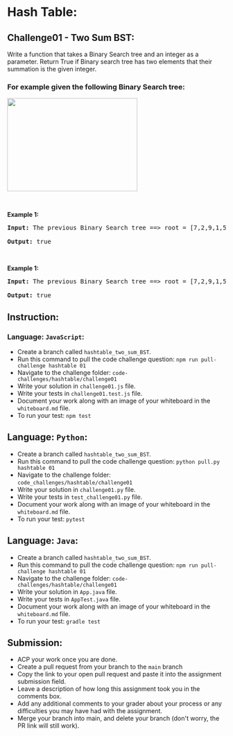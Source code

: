 # Hash Table:

## Challenge01 - Two Sum BST:

Write a function that takes a Binary Search tree and an integer as a parameter.
Return True if Binary search tree has two elements that their summation is the given integer.
<h3> For example given the following Binary Search tree:</h3>
<img src= "../../../assets/hashTable/hashmap-01.png" style="width: 300px; height: 215px;" />


<p>&nbsp;</p>
<p><strong>Example 1:</strong></p>

<pre><strong>Input:</strong> The previous Binary Search tree ==> root = [7,2,9,1,5,null,14], k = 3
  
<strong>Output:</strong> true
</pre>


<p>&nbsp;</p>
<p><strong>Example 1:</strong></p>

<pre><strong>Input:</strong> The previous Binary Search tree ==> root = [7,2,9,1,5,null,14], k = 4
  
<strong>Output:</strong> true
</pre>



## Instruction:

### Language: `JavaScript`:

* Create a branch called `hashtable_two_sum_BST`.
* Run this command to pull the code challenge question: `npm run pull-challenge hashtable 01`
* Navigate to the challenge folder: `code-challenges/hashtable/challenge01`
* Write your solution in `challenge01.js` file.
* Write your tests in `challenge01.test.js` file.
* Document your work along with an image of your whiteboard in the `whiteboard.md` file.
* To run your test: `npm test`


## Language: `Python`:

* Create a branch called `hashtable_two_sum_BST`.
* Run this command to pull the code challenge question: `python pull.py hashtable 01`
* Navigate to the challenge folder: `code_challenges/hashtable/challenge01`
* Write your solution in `challenge01.py` file.
* Write your tests in `test_challenge01.py` file.
* Document your work along with an image of your whiteboard in the `whiteboard.md` file.
* To run your test: `pytest`

## Language: `Java`:

* Create a branch called `hashtable_two_sum_BST`.
* Run this command to pull the code challenge question: `npm run pull-challenge hashtable 01`
* Navigate to the challenge folder: `code-challenges/hashtable/challenge01`
* Write your solution in `App.java` file.
* Write your tests in `AppTest.java` file.
* Document your work along with an image of your whiteboard in the `whiteboard.md` file.
* To run your test: `gradle test`

## Submission:
* ACP your work once you are done.
* Create a pull request from your branch to the `main` branch
* Copy the link to your open pull request and paste it into the assignment submission field.
* Leave a description of how long this assignment took you in the comments box.
* Add any additional comments to your grader about your process or any difficulties you may have had with the assignment.
* Merge your branch into main, and delete your branch (don't worry, the PR link will still work).
